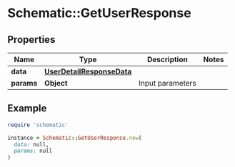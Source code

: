 # Schematic::GetUserResponse

## Properties

| Name | Type | Description | Notes |
| ---- | ---- | ----------- | ----- |
| **data** | [**UserDetailResponseData**](UserDetailResponseData.md) |  |  |
| **params** | **Object** | Input parameters |  |

## Example

```ruby
require 'schematic'

instance = Schematic::GetUserResponse.new(
  data: null,
  params: null
)
```

